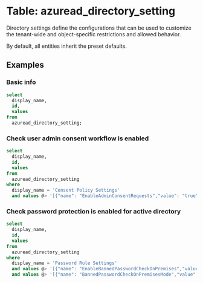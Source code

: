 # Table: azuread_directory_setting

Directory settings define the configurations that can be used to customize the tenant-wide and object-specific restrictions and allowed behavior.

By default, all entities inherit the preset defaults.

## Examples

### Basic info

```sql
select
  display_name,
  id,
  values
from
  azuread_directory_setting;
```

### Check user admin consent workflow is enabled

```sql
select
  display_name,
  id,
  values
from
  azuread_directory_setting
where
  display_name = 'Consent Policy Settings'
  and values @> '[{"name": "EnableAdminConsentRequests","value": "true"}]';
```

### Check password protection is enabled for active directory

```sql
select
  display_name,
  id,
  values
from
  azuread_directory_setting
where
  display_name = 'Password Rule Settings'
  and values @> '[{"name": "EnableBannedPasswordCheckOnPremises","value": "True"}]'
  and values @> '[{"name": "BannedPasswordCheckOnPremisesMode","value": "Enforced"}]';
```

